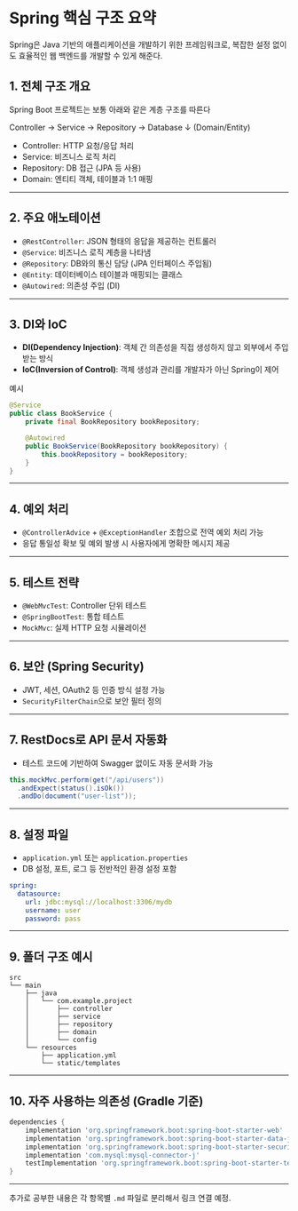 # Spring 핵심 구조 요약

Spring은 Java 기반의 애플리케이션을 개발하기 위한 프레임워크로, 복잡한 설정 없이도 효율적인 웹 백엔드를 개발할 수 있게 해준다.

## 1. 전체 구조 개요

Spring Boot 프로젝트는 보통 아래와 같은 계층 구조를 따른다


Controller → Service → Repository → Database
                        ↓
                  (Domain/Entity)

- Controller: HTTP 요청/응답 처리
- Service: 비즈니스 로직 처리
- Repository: DB 접근 (JPA 등 사용)
- Domain: 엔티티 객체, 테이블과 1:1 매핑

---

## 2. 주요 애노테이션

- `@RestController`: JSON 형태의 응답을 제공하는 컨트롤러
- `@Service`: 비즈니스 로직 계층을 나타냄
- `@Repository`: DB와의 통신 담당 (JPA 인터페이스 주입됨)
- `@Entity`: 데이터베이스 테이블과 매핑되는 클래스
- `@Autowired`: 의존성 주입 (DI)

---

## 3. DI와 IoC

- **DI(Dependency Injection)**: 객체 간 의존성을 직접 생성하지 않고 외부에서 주입 받는 방식
- **IoC(Inversion of Control)**: 객체 생성과 관리를 개발자가 아닌 Spring이 제어

예시
```java
@Service
public class BookService {
    private final BookRepository bookRepository;

    @Autowired
    public BookService(BookRepository bookRepository) {
        this.bookRepository = bookRepository;
    }
}
```

---

## 4. 예외 처리

- `@ControllerAdvice` + `@ExceptionHandler` 조합으로 전역 예외 처리 가능
- 응답 통일성 확보 및 예외 발생 시 사용자에게 명확한 메시지 제공

---

## 5. 테스트 전략

- `@WebMvcTest`: Controller 단위 테스트
- `@SpringBootTest`: 통합 테스트
- `MockMvc`: 실제 HTTP 요청 시뮬레이션

---

## 6. 보안 (Spring Security)

- JWT, 세션, OAuth2 등 인증 방식 설정 가능
- `SecurityFilterChain`으로 보안 필터 정의

---

## 7. RestDocs로 API 문서 자동화

- 테스트 코드에 기반하여 Swagger 없이도 자동 문서화 가능

```java
this.mockMvc.perform(get("/api/users"))
  .andExpect(status().isOk())
  .andDo(document("user-list"));
```

---

## 8. 설정 파일

- `application.yml` 또는 `application.properties`
- DB 설정, 포트, 로그 등 전반적인 환경 설정 포함

```yaml
spring:
  datasource:
    url: jdbc:mysql://localhost:3306/mydb
    username: user
    password: pass
```

---

## 9. 폴더 구조 예시

```
src
└── main
    ├── java
    │   └── com.example.project
    │       ├── controller
    │       ├── service
    │       ├── repository
    │       ├── domain
    │       └── config
    └── resources
        ├── application.yml
        └── static/templates
```

---

## 10. 자주 사용하는 의존성 (Gradle 기준)

```groovy
dependencies {
    implementation 'org.springframework.boot:spring-boot-starter-web'
    implementation 'org.springframework.boot:spring-boot-starter-data-jpa'
    implementation 'org.springframework.boot:spring-boot-starter-security'
    implementation 'com.mysql:mysql-connector-j'
    testImplementation 'org.springframework.boot:spring-boot-starter-test'
}
```

---

추가로 공부한 내용은 각 항목별 `.md` 파일로 분리해서 링크 연결 예정.
